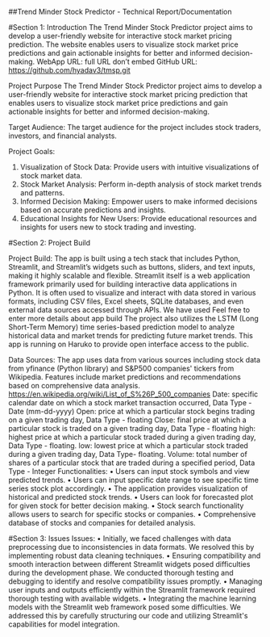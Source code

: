 ##Trend Minder Stock Predictor - Technical Report/Documentation

#Section 1: Introduction
The Trend Minder Stock Predictor project aims to develop a user-friendly website for interactive stock market pricing prediction. The website enables users to visualize stock market price predictions and gain actionable insights for better and informed decision-making.
WebApp URL:   <Public URL for the application > full URL don’t embed
GitHub URL:   https://github.com/hyadav3/tmsp.git

Project Purpose
The Trend Minder Stock Predictor project aims to develop a user-friendly website for interactive stock market pricing prediction that enables users to visualize stock market price predictions and gain actionable insights for better and informed decision-making.

Target Audience: The target audience for the project includes stock traders, investors, and financial analysts.

Project Goals:
1.	Visualization of Stock Data: Provide users with intuitive visualizations of stock market data.
2.	Stock Market Analysis: Perform in-depth analysis of stock market trends and patterns.
3.	Informed Decision Making: Empower users to make informed decisions based on accurate predictions and insights.
4.	Educational Insights for New Users: Provide educational resources and insights for users new to stock trading and investing.
   
#Section 2: Project Build

Project Build: The app is built using a tech stack that includes Python, Streamlit, and Streamlit’s widgets such as buttons, sliders, and text inputs, making it highly scalable and flexible. Streamlit itself is a web application framework primarily used for building interactive data applications in Python. It is often used to visualize and interact with data stored in various formats, including CSV files, Excel sheets, SQLite databases, and even external data sources accessed through APIs. We have used <Database type>
Feel free to enter more details about app build 
 The project also utilizes the LSTM (Long Short-Term Memory) time series-based prediction model to analyze historical data and market trends for predicting future market trends. 
This app is running on Haruko to provide open interface access to the public. 

Data Sources: The app uses data from various sources including stock data from yfinance (Python library) and S&P500 companies' tickers from Wikipedia. Features include market predictions and recommendations based on comprehensive data analysis. 
https://en.wikipedia.org/wiki/List_of_S%26P_500_companies
Date: specific calendar date on which a stock market transaction occurred, Data Type - Date (mm-dd-yyyy)
Open: price at which a particular stock begins trading on a given trading day, Data Type - floating
Close: final price at which a particular stock is traded on a given trading day, Data Type - floating
high: highest price at which a particular stock traded during a given trading day, Data Type - floating.
low: lowest price at which a particular stock traded during a given trading day, Data Type- floating.
Volume: total number of shares of a particular stock that are traded during a specified period, Data Type - Integer
Functionalities:
•	Users can input stock symbols and view predicted trends.
•	Users can input specific date range to see specific time series stock plot accordingly.
•	The application provides visualization of historical and predicted stock trends.
•	Users can look for forecasted plot for given stock for better decision making. 
•	Stock search functionality allows users to search for specific stocks or companies.
•	Comprehensive database of stocks and companies for detailed analysis.

#Section 3: Issues
Issues:
•	Initially, we faced challenges with data preprocessing due to inconsistencies in data formats. We resolved this by implementing robust data cleaning techniques.
•	Ensuring compatibility and smooth interaction between different Streamlit widgets posed difficulties during the development phase. We conducted thorough testing and debugging to identify and resolve compatibility issues promptly.
•	Managing user inputs and outputs efficiently within the Streamlit framework required thorough testing with available widgets.
•	Integrating the machine learning models with the Streamlit web framework posed some difficulties. We addressed this by carefully structuring our code and utilizing Streamlit's capabilities for model integration.

